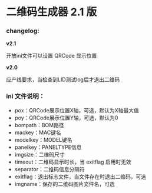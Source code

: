# 二维码生成器 2.1 版

### changelog:

**v2.1**

开放ini文件可以设置 QRCode 显示位置

**v2.0**

应产线要求，当检查到LID测试log后才退出二维码

### ini 文件说明：

- pox：QRCode展示位置X轴，可选，默认为X轴最大值
- poy：QRCode展示位置Y轴，可选，默认为0
- bompath：BOM路径
- mackey：MAC键名
- modelkey：MODEL键名
- panelkey：PANELTYPE信息
- imgsize：二维码尺寸
- timeout：二维码显示时长，当 exitflag 启用时无效
- separator：二维码信息分隔符
- exitflag：退出标志文件，当文件存在时退出二维码，可选
- imgname：保存的二维码图片文件名，可选
